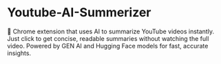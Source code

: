 # Youtube-AI-Summerizer
🎥 Chrome extension that uses AI to summarize YouTube videos instantly. Just click to get concise, readable summaries without watching the full video. Powered by GEN AI and Hugging Face models for fast, accurate insights.
